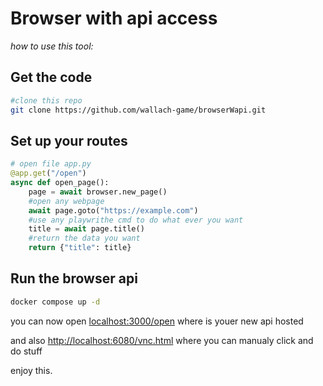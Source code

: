 # Browser with api access

*how to use this tool:*

## Get the code


```bash
#clone this repo 
git clone https://github.com/wallach-game/browserWapi.git
```
## Set up your routes

```python
# open file app.py
@app.get("/open")
async def open_page():
    page = await browser.new_page()
    #open any webpage
    await page.goto("https://example.com")
    #use any playwrithe cmd to do what ever you want
    title = await page.title()
    #return the data you want
    return {"title": title}
```

## Run the browser api
```bash
docker compose up -d
```
you can now open [localhost:3000/open](localhost:3000/open) where is youer new api hosted

and also [http://localhost:6080/vnc.html](http://localhost:6080/vnc.html) where you can manualy click and do stuff 

enjoy this. 

